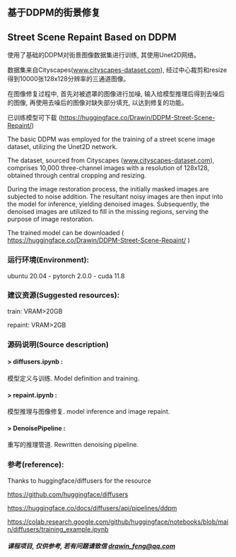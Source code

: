 ## 基于DDPM的街景修复
## Street Scene Repaint Based on DDPM

  使用了基础的DDPM对街景图像数据集进行训练, 其使用Unet2D网络。

  数据集来自Cityscapes(www.cityscapes-dataset.com), 经过中心裁剪和resize得到10000张128x128分辨率的三通道图像。

  在图像修复过程中, 首先对被遮罩的图像进行加噪, 输入给模型推理后得到去噪后的图像, 再使用去噪后的图像对缺失部分填充, 以达到修复的功能。

  已训练模型可下载 (https://huggingface.co/Drawin/DDPM-Street-Scene-Repaint/)


  The basic DDPM was employed for the training of a street scene image dataset, utilizing the Unet2D network. 

  The dataset, sourced from Cityscapes (www.cityscapes-dataset.com), comprises 10,000 three-channel images with a resolution of 128x128, obtained through central cropping and resizing.

  During the image restoration process, the initially masked images are subjected to noise addition. The resultant noisy images are then input into the model for inference, yielding denoised images. Subsequently, the denoised images are utilized to fill in the missing regions, serving the purpose of image restoration.

  The trained model can be downloaded ( https://huggingface.co/Drawin/DDPM-Street-Scene-Repaint/ )


### 运行环境(Environment):

ubuntu 20.04 - 
pytorch 2.0.0 - 
cuda 11.8

### 建议资源(Suggested resources):

train:     VRAM>20GB

repaint: VRAM>2GB

### 源码说明(Source description)

#### > diffusers.ipynb :

模型定义与训练. Model definition and training.

#### > repaint.ipynb : 

模型推理与图像修复. model inference and image repaint.

#### > DenoisePipeline : 

重写的推理管道. Rewritten denoising pipeline.

### 参考(reference):

Thanks to huggingface/diffusers for the resource

https://github.com/huggingface/diffusers

https://huggingface.co/docs/diffusers/api/pipelines/ddpm

https://colab.research.google.com/github/huggingface/notebooks/blob/main/diffusers/training_example.ipynb

##### 课程项目, 仅供参考, 若有问题请致信 drawin_feng@qq.com

